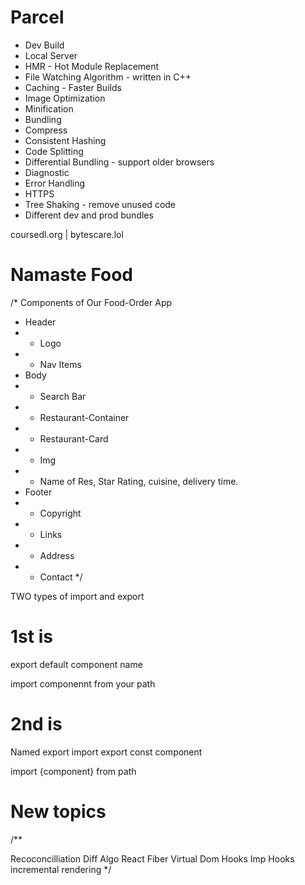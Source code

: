  # Parcel
- Dev Build
- Local Server
- HMR - Hot Module Replacement
- File Watching Algorithm - written in C++
- Caching - Faster Builds
- Image Optimization
- Minification
- Bundling
- Compress
- Consistent Hashing
- Code Splitting
- Differential Bundling - support older browsers
- Diagnostic
- Error Handling
- HTTPS
- Tree Shaking - remove unused code
- Different dev and prod bundles

coursedl.org | bytescare.lol





# Namaste Food


/* Components of Our Food-Order App
 * Header
 * - Logo
 * - Nav Items
 * Body
 * - Search Bar
 * - Restaurant-Container
 *  - Restaurant-Card
 *    - Img
 *    - Name of Res, Star Rating, cuisine, delivery time.
 * Footer
 * - Copyright
 * - Links
 * - Address
 * - Contact
 */


TWO types of import and export 
# 1st is 

export default component name

import componennt from your path




# 2nd is 
Named export import 
export const component

import {component} from path

# New topics
/**  

Recoconcilliation 
Diff Algo
 React Fiber
 Virtual Dom
 Hooks
 Imp Hooks
 incremental rendering 
 */





